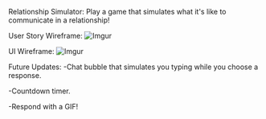 Relationship Simulator: Play a game that simulates what it's like to communicate in a relationship!

User Story Wireframe:
![Imgur](https://i.imgur.com/loGKtkr.jpg)

UI Wireframe:
![Imgur](https://i.imgur.com/DTgEDpL.jpg)

Future Updates:
-Chat bubble that simulates you typing while you choose a response.

-Countdown timer.

-Respond with a GIF!
